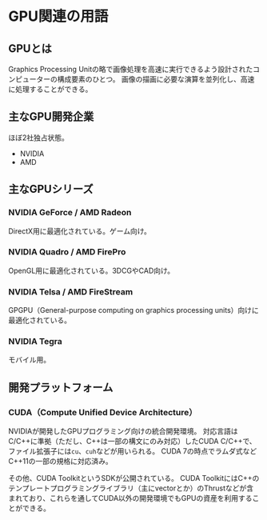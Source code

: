 # GPU関連の用語

## GPUとは

Graphics Processing Unitの略で画像処理を高速に実行できるよう設計されたコンピューターの構成要素のひとつ。
画像の描画に必要な演算を並列化し、高速に処理することができる。

## 主なGPU開発企業

ほぼ2社独占状態。

* NVIDIA
* AMD

## 主なGPUシリーズ

### NVIDIA GeForce / AMD Radeon
DirectX用に最適化されている。ゲーム向け。

### NVIDIA Quadro / AMD FirePro
OpenGL用に最適化されている。3DCGやCAD向け。

### NVIDIA Telsa / AMD FireStream
GPGPU（General-purpose computing on graphics processing units）向けに最適化されている。

### NVIDIA Tegra
モバイル用。

## 開発プラットフォーム

### CUDA（Compute Unified Device Architecture）

NVIDIAが開発したGPUプログラミング向けの統合開発環境。
対応言語はC/C\+\+に準拠（ただし、C\+\+は一部の構文にのみ対応）したCUDA C/C\+\+で、ファイル拡張子には`cu`、`cuh`などが用いられる。
CUDA 7の時点でラムダ式などC\+\+11の一部の規格に対応済み。

その他、CUDA ToolkitというSDKが公開されている。
CUDA ToolkitにはC\+\+のテンプレートプログラミングライブラリ（主にvector<T>とか）のThrustなどが含まれており、これらを通してCUDA以外の開発環境でもGPUの資産を利用することができる。
